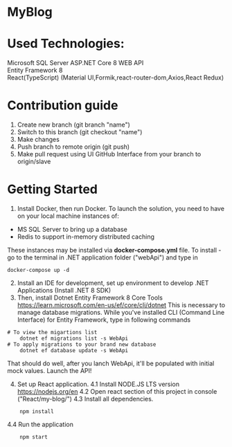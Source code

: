 # MyBlog

# Used Technologies:

Microsoft SQL Server
ASP.NET Core 8 WEB API  
Entity Framework 8  
React(TypeScript) (Material UI,Formik,react-router-dom,Axios,React Redux)


# Contribution guide
1. Create new branch (git branch "name")
2. Switch to this branch (git checkout "name")
3. Make changes
4. Push branch to remote origin (git push)
5. Make pull request using UI GitHub Interface from your branch to origin/slave

# Getting Started
1. Install Docker, then run Docker. To launch the solution, you need to have on your local machine instances of: 
- MS SQL Server to bring up a database
- Redis to support in-memory distributed caching

These instances may be installed via **docker-compose.yml** file. To install - go to the terminal in .NET application
folder ("webApi") and type in 
```shell
docker-compose up -d
```

2. Install an IDE for development, set up environment to develop .NET Applications (Install .NET 8 SDK)
3. Then, install Dotnet Entity Framework 8 Core Tools
https://learn.microsoft.com/en-us/ef/core/cli/dotnet
This is necessary to manage database migrations.
While you've installed CLI (Command Line Interface) for Entity Framework, type in following commands
```shell
# To view the migartions list
    dotnet ef migrations list -s WebApi
# To apply migrations to your brand new database
    dotnet ef database update -s WebApi
```
That should do well, after you lanch WebApi, it'll be populated with initial mock values. Launch the API!

4. Set up React application.
4.1 Install NODE.JS LTS version https://nodejs.org/en
4.2 Open react section of this project in console ("React/my-blog/")
4.3 Install all dependencies.
```shell
    npm install
```
4.4 Run the application
```shell
    npm start
```
